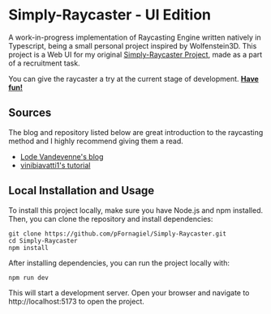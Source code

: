 # Simply-Raycaster - UI Edition
A work-in-progress implementation of Raycasting Engine written natively in Typescript, being a small personal project inspired by Wolfenstein3D.
This project is a Web UI for my original [Simply-Raycaster Project](https://github.com/pFornagiel/Simply-Raycaster), made as a part of a recruitment task.

You can give the raycaster a try at the current stage of development. [**Have fun!**](https://raycaster-ui.ct8.pl/)

## Sources
The blog and repository listed below are great introduction to the raycasting method and I highly recommend giving them a read.
- [Lode Vandevenne's blog](https://lodev.org/cgtutor/raycasting.html)
- [vinibiavatti1's tutorial](https://github.com/vinibiavatti1/RayCastingTutorial)

## Local Installation and Usage
To install this project locally, make sure you have Node.js and npm installed. Then, you can clone the repository and install dependencies:
```shell
git clone https://github.com/pFornagiel/Simply-Raycaster.git
cd Simply-Raycaster
npm install
```

After installing dependencies, you can run the project locally with:

```shell
npm run dev
```

This will start a development server. Open your browser and navigate to http://localhost:5173 to open the project.

